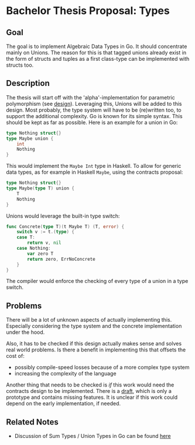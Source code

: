 # Bachelor Thesis Proposal: Types

## Goal

The goal is to implement Algebraic Data Types in Go. It should concentrate
mainly on Unions. The reason for this is that tagged unions already exist in
the form of structs and tuples as a first class-type can be implemented with
structs too.

## Description

The thesis will start off with the 'alpha'-implementation for parametric
polymorphism (see [design](https://go.googlesource.com/proposal/+/master/design/go2draft-generics-overview.md)).
Leveraging this, Unions will be added to this design. Most probably, the
type system will have to be (re)written too, to support the additional
complexity.
Go is known for its simple syntax. This should be kept as far as possible.
Here is an example for a union in Go:

```go
type Nothing struct{}
type Maybe union {
    int
    Nothing
}
```

This would implement the `Maybe Int` type in Haskell. To allow for generic
data types, as for example in Haskell `Maybe`, using the
contracts proposal:

```go
type Nothing struct{}
type Maybe(type T) union {
    T
    Nothing
}
```

Unions would leverage the built-in type switch:

```go
func Concrete(type T)(t Maybe T) (T, error) {
    switch v := t.(type) {
    case T:
        return v, nil
    case Nothing:
        var zero T
        return zero, ErrNoConcrete
    }
}
```

The compiler would enforce the checking of every type of a union in a type switch.

## Problems

There will be a lot of unknown aspects of actually implementing this. Especially
considering the type system and the concrete implementation under the hood.

Also, it has to be checked if this design actually makes sense and solves real world
problems. Is there a benefit in implementing this that offsets the cost of:

- possibly compile-speed losses because of a more complex type system
- increasing the complexity of the language

Another thing that needs to be checked is _if_ this work would need the contracts
design to be implemented. There is a [draft](https://go-review.googlesource.com/c/go/+/187317),
which is only a prototype and contains missing features. It is unclear if this work
could depend on the early implementation, if needed.

## Related Notes

- Discussion of Sum Types / Union Types in Go can be found [here](https://github.com/golang/go/issues/19412)
